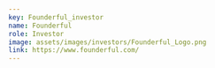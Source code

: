 ```yaml
---
key: Founderful_investor
name: Founderful
role: Investor
image: assets/images/investors/Founderful_Logo.png
link: https://www.founderful.com/
---
```



